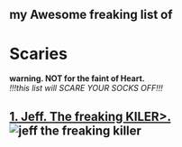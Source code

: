 ## my Awesome freaking list of
# Scaries
**warning. NOT for the faint of Heart.**  
*!!!this list will SCARE YOUR SOCKS OFF!!!*

[1. Jeff. The freaking KILER>.](https://creepypastafiles.fandom.com/wiki/Jeff_the_Killer)
![jeff the freaking killer](https://static.wikia.nocookie.net/creepypasta-files/images/5/56/JeffTheKiller%282%29.jpg/revision/latest?cb=20241128075405)
---

